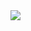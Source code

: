 

<img src="https://drive.google.com/file/d/1ehAlH9CnE8b68u0qMxMhuVt5OiLDUPTV/view?usp=drive_link"/>



